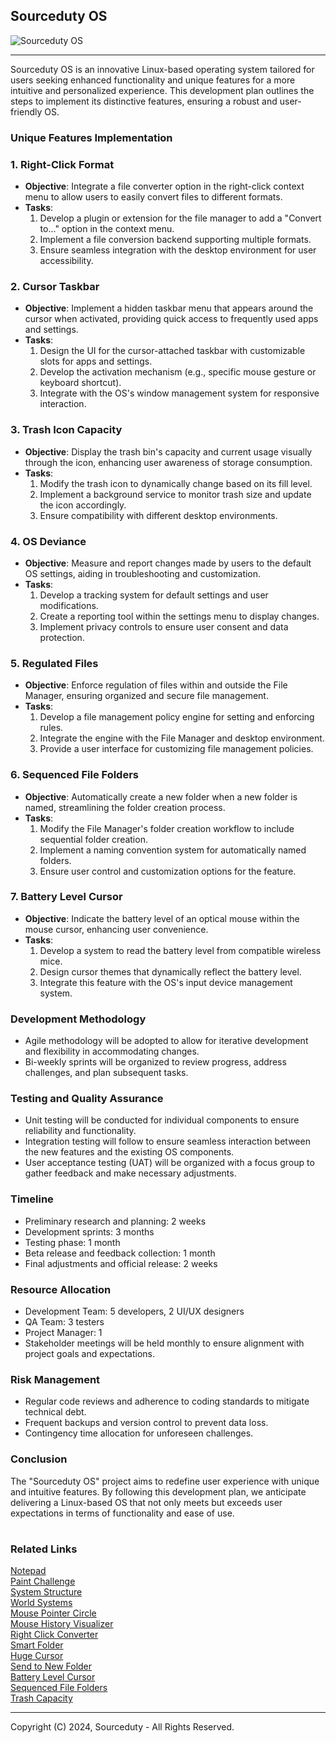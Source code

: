 ## Sourceduty OS

![Sourceduty OS](https://github.com/sourceduty/Sourceduty_OS/assets/123030236/62ca7e89-09fc-4713-987e-14a0c49ef2a8)

***

Sourceduty OS is an innovative Linux-based operating system tailored for users seeking enhanced functionality and unique features for a more intuitive and personalized experience. This development plan outlines the steps to implement its distinctive features, ensuring a robust and user-friendly OS.

### Unique Features Implementation

### 1. Right-Click Format

- **Objective**: Integrate a file converter option in the right-click context menu to allow users to easily convert files to different formats.
- **Tasks**:
  1. Develop a plugin or extension for the file manager to add a "Convert to..." option in the context menu.
  2. Implement a file conversion backend supporting multiple formats.
  3. Ensure seamless integration with the desktop environment for user accessibility.

### 2. Cursor Taskbar

- **Objective**: Implement a hidden taskbar menu that appears around the cursor when activated, providing quick access to frequently used apps and settings.
- **Tasks**:
  1. Design the UI for the cursor-attached taskbar with customizable slots for apps and settings.
  2. Develop the activation mechanism (e.g., specific mouse gesture or keyboard shortcut).
  3. Integrate with the OS's window management system for responsive interaction.

### 3. Trash Icon Capacity

- **Objective**: Display the trash bin's capacity and current usage visually through the icon, enhancing user awareness of storage consumption.
- **Tasks**:
  1. Modify the trash icon to dynamically change based on its fill level.
  2. Implement a background service to monitor trash size and update the icon accordingly.
  3. Ensure compatibility with different desktop environments.

### 4. OS Deviance

- **Objective**: Measure and report changes made by users to the default OS settings, aiding in troubleshooting and customization.
- **Tasks**:
  1. Develop a tracking system for default settings and user modifications.
  2. Create a reporting tool within the settings menu to display changes.
  3. Implement privacy controls to ensure user consent and data protection.

### 5. Regulated Files

- **Objective**: Enforce regulation of files within and outside the File Manager, ensuring organized and secure file management.
- **Tasks**:
  1. Develop a file management policy engine for setting and enforcing rules.
  2. Integrate the engine with the File Manager and desktop environment.
  3. Provide a user interface for customizing file management policies.

### 6. Sequenced File Folders

- **Objective**: Automatically create a new folder when a new folder is named, streamlining the folder creation process.
- **Tasks**:
  1. Modify the File Manager's folder creation workflow to include sequential folder creation.
  2. Implement a naming convention system for automatically named folders.
  3. Ensure user control and customization options for the feature.

### 7. Battery Level Cursor

- **Objective**: Indicate the battery level of an optical mouse within the mouse cursor, enhancing user convenience.
- **Tasks**:
  1. Develop a system to read the battery level from compatible wireless mice.
  2. Design cursor themes that dynamically reflect the battery level.
  3. Integrate this feature with the OS's input device management system.

### Development Methodology

- Agile methodology will be adopted to allow for iterative development and flexibility in accommodating changes.
- Bi-weekly sprints will be organized to review progress, address challenges, and plan subsequent tasks.

### Testing and Quality Assurance

- Unit testing will be conducted for individual components to ensure reliability and functionality.
- Integration testing will follow to ensure seamless interaction between the new features and the existing OS components.
- User acceptance testing (UAT) will be organized with a focus group to gather feedback and make necessary adjustments.

### Timeline

- Preliminary research and planning: 2 weeks
- Development sprints: 3 months
- Testing phase: 1 month
- Beta release and feedback collection: 1 month
- Final adjustments and official release: 2 weeks

### Resource Allocation

- Development Team: 5 developers, 2 UI/UX designers
- QA Team: 3 testers
- Project Manager: 1
- Stakeholder meetings will be held monthly to ensure alignment with project goals and expectations.

### Risk Management

- Regular code reviews and adherence to coding standards to mitigate technical debt.
- Frequent backups and version control to prevent data loss.
- Contingency time allocation for unforeseen challenges.

### Conclusion

The "Sourceduty OS" project aims to redefine user experience with unique and intuitive features. By following this development plan, we anticipate delivering a Linux-based OS that not only meets but exceeds user expectations in terms of functionality and ease of use.

#
### Related Links

[Notepad](https://github.com/sourceduty/Notepad)
<br>
[Paint Challenge](https://github.com/sourceduty/Paint_Challenge)
<br>
[System Structure](https://github.com/sourceduty/System_Structure)
<br>
[World Systems](https://github.com/sourceduty/World_Systems)
<br>
[Mouse Pointer Circle](https://github.com/sourceduty/Mouse_Pointer_Circle)
<br>
[Mouse History Visualizer](https://github.com/sourceduty/Mouse_History_Visualizer)
<br>
[Right Click Converter](https://github.com/sourceduty/Right-Click_Converter)
<br>
[Smart Folder](https://github.com/sourceduty/Smart_Folder)
<br>
[Huge Cursor](https://github.com/sourceduty/Huge_Cursor)
<br>
[Send to New Folder](https://github.com/sourceduty/Send_to_New_Folder)
<br>
[Battery Level Cursor](https://github.com/sourceduty/Battery_Level_Cursor)
<br>
[Sequenced File Folders](https://github.com/sourceduty/Sequenced_File_Folders)
<br>
[Trash Capacity](https://github.com/sourceduty/Trash_Capacity)

***
Copyright (C) 2024, Sourceduty - All Rights Reserved.
